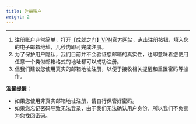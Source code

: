 ```yaml
---
title: 注册账户
weight: 2
---
```

---
1. 注册账户非常简单，打开[【成就之门】VPN官方网站](https://www.33way.top)，点击注册按钮，填入您的电子邮箱地址，几秒内即可完成注册。  
2. 为了保护用户隐私，我们目前并不会验证您邮箱的真实性，也即意味着您使用任意一个类似邮箱格式的地址都可以成功注册。  
3. 但我们建议您使用真实的邮箱地址注册，以便于接收相关提醒和重置密码等操作。

**温馨提醒：**
- 如果您使用非真实邮箱地址注册，请自行保管好密码。  
- 如果您忘记密码导致无法登录，由于我们无法确认用户身份，所以我们不负责为您找回密码。


